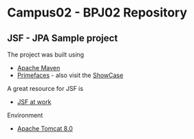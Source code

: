 # Campus02 - BPJ02 Repository

## JSF - JPA Sample project

The project was built using

* [Apache Maven](https://maven.apache.org/)
* [Primefaces](http://www.primefaces.org) - also visit the [ShowCase](https://www.primefaces.org/showcase/)


A great resource for JSF is
* [JSF at work](http://jsfatwork.irian.at/book_de/introduction.html)


Environment

* [Apache Tomcat 8.0](https://tomcat.apache.org/download-80.cgi)
